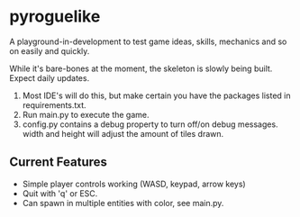 # pyroguelike
A playground-in-development to test game ideas, skills, mechanics and so on easily and quickly.

While it's bare-bones at the moment, the skeleton is slowly being built. Expect daily updates.
1. Most IDE's will do this, but make certain you have the packages listed in requirements.txt.
2. Run main.py to execute the game. 
3. config.py contains a debug property to turn off/on debug messages. width and height will adjust the amount of tiles drawn.
## Current Features
- Simple player controls working (WASD, keypad, arrow keys)
- Quit with 'q' or ESC.
- Can spawn in multiple entities with color, see main.py.



